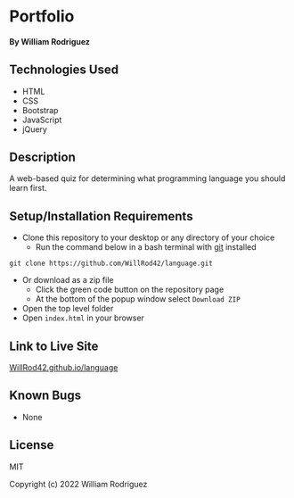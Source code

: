 # Portfolio

#### By William Rodriguez

## Technologies Used

* HTML
* CSS
* Bootstrap
* JavaScript
* jQuery

## Description

A web-based quiz for determining what programming language you should learn first.

## Setup/Installation Requirements

* Clone this repository to your desktop or any directory of your choice
  * Run the command below in a bash terminal with [git](https://github.com/git-guides/install-git) installed
```
git clone https://github.com/WillRod42/language.git
```
* Or download as a zip file
  * Click the green code button on the repository page
  * At the bottom of the popup window select `Download ZIP`
* Open the top level folder
* Open `index.html` in your browser

## Link to Live Site

[WillRod42.github.io/language](https://WillRod42.github.io/language)

## Known Bugs

* None

## License

MIT

Copyright (c) 2022 William Rodriguez